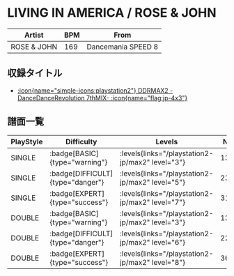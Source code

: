 # LIVING IN AMERICA / ROSE & JOHN

|Artist|BPM|From|
|------|---|----|
|ROSE & JOHN|169|Dancemania SPEED 8|

## 収録タイトル

- [:icon{name="simple-icons:playstation2"} DDRMAX2 -DanceDanceRevolution 7thMIX- :icon{name="flag:jp-4x3"}](/playstation2-jp/max2)

## 譜面一覧

|PlayStyle|Difficulty|Levels|Notes|Movie|
|---------|----------|------|-----|-----|
|SINGLE| :badge[BASIC]{type="warning"}| :levels{links="/playstation2-jp/max2" level="3"}|138/1||
|SINGLE| :badge[DIFFICULT]{type="danger"}| :levels{links="/playstation2-jp/max2" level="5"}|232/4||
|SINGLE| :badge[EXPERT]{type="success"}| :levels{links="/playstation2-jp/max2" level="7"}|311/18||
|DOUBLE| :badge[BASIC]{type="warning"}| :levels{links="/playstation2-jp/max2" level="3"}|137/15||
|DOUBLE| :badge[DIFFICULT]{type="danger"}| :levels{links="/playstation2-jp/max2" level="6"}|227/20||
|DOUBLE| :badge[EXPERT]{type="success"}| :levels{links="/playstation2-jp/max2" level="8"}|363/15||
